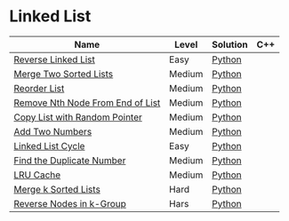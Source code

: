 # Linked List

| Name                                                                                                | Level  | Solution           | C++ |
| --------------------------------------------------------------------------------------------------- | ------ | ------------------ | --- |
| [Reverse Linked List](https://leetcode.com/problems/reverse-linked-list/)                           | Easy   | [Python](./206.py) |     |
| [Merge Two Sorted Lists](https://leetcode.com/problems/merge-two-sorted-lists/)                     | Medium | [Python](./21.py)  |     |
| [Reorder List](https://leetcode.com/problems/reorder-list/)                                         | Medium | [Python](./143.py) |     |
| [Remove Nth Node From End of List](https://leetcode.com/problems/remove-nth-node-from-end-of-list/) | Medium | [Python](./19.py)  |     |
| [Copy List with Random Pointer](https://leetcode.com/problems/copy-list-with-random-pointer/)       | Medium | [Python](./138.py) |     |
| [Add Two Numbers](https://leetcode.com/problems/add-two-numbers/)                                   | Medium | [Python](./2.py)   |     |
| [Linked List Cycle](https://leetcode.com/problems/linked-list-cycle/)                               | Easy   | [Python](./141.py) |     |
| [Find the Duplicate Number](https://leetcode.com/problems/find-the-duplicate-number/)               | Medium | [Python](./287.py) |     |
| [LRU Cache](https://leetcode.com/problems/lru-cache/)                                               | Medium | [Python](./146.py) |     |
| [Merge k Sorted Lists](https://leetcode.com/problems/merge-k-sorted-lists/)                         | Hard   | [Python](./23.py)  |     |
| [Reverse Nodes in k-Group](https://leetcode.com/problems/reverse-nodes-in-k-group/)                 | Hars   | [Python](./25.py)  |     |
